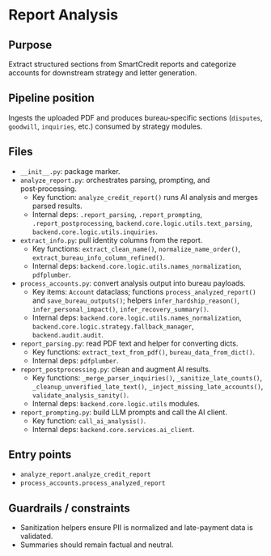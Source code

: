 # Report Analysis

## Purpose
Extract structured sections from SmartCredit reports and categorize accounts for downstream strategy and letter generation.

## Pipeline position
Ingests the uploaded PDF and produces bureau‑specific sections (`disputes`, `goodwill`, `inquiries`, etc.) consumed by strategy modules.

## Files
- `__init__.py`: package marker.
- `analyze_report.py`: orchestrates parsing, prompting, and post‑processing.
  - Key function: `analyze_credit_report()` runs AI analysis and merges parsed results.
  - Internal deps: `.report_parsing`, `.report_prompting`, `.report_postprocessing`, `backend.core.logic.utils.text_parsing`, `backend.core.logic.utils.inquiries`.
- `extract_info.py`: pull identity columns from the report.
  - Key functions: `extract_clean_name()`, `normalize_name_order()`, `extract_bureau_info_column_refined()`.
  - Internal deps: `backend.core.logic.utils.names_normalization`, `pdfplumber`.
- `process_accounts.py`: convert analysis output into bureau payloads.
  - Key items: `Account` dataclass; functions `process_analyzed_report()` and `save_bureau_outputs()`; helpers `infer_hardship_reason()`, `infer_personal_impact()`, `infer_recovery_summary()`.
  - Internal deps: `backend.core.logic.utils.names_normalization`, `backend.core.logic.strategy.fallback_manager`, `backend.audit.audit`.
- `report_parsing.py`: read PDF text and helper for converting dicts.
  - Key functions: `extract_text_from_pdf()`, `bureau_data_from_dict()`.
  - Internal deps: `pdfplumber`.
- `report_postprocessing.py`: clean and augment AI results.
  - Key functions: `_merge_parser_inquiries()`, `_sanitize_late_counts()`, `_cleanup_unverified_late_text()`, `_inject_missing_late_accounts()`, `validate_analysis_sanity()`.
  - Internal deps: `backend.core.logic.utils` modules.
- `report_prompting.py`: build LLM prompts and call the AI client.
  - Key function: `call_ai_analysis()`.
  - Internal deps: `backend.core.services.ai_client`.

## Entry points
- `analyze_report.analyze_credit_report`
- `process_accounts.process_analyzed_report`

## Guardrails / constraints
- Sanitization helpers ensure PII is normalized and late-payment data is validated.
- Summaries should remain factual and neutral.
